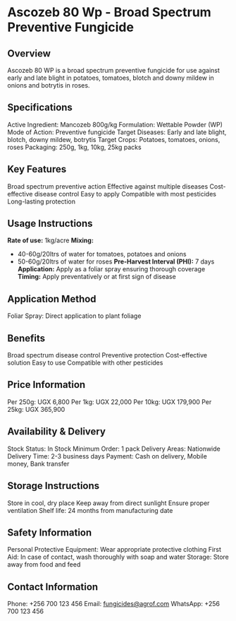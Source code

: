 # Ascozeb 80 Wp - Broad Spectrum Preventive Fungicide

## Overview
Ascozeb 80 WP is a broad spectrum preventive fungicide for use against early and late blight in potatoes, tomatoes, blotch and downy mildew in onions and botrytis in roses.

## Specifications
Active Ingredient: Mancozeb 800g/kg
Formulation: Wettable Powder (WP)
Mode of Action: Preventive fungicide
Target Diseases: Early and late blight, blotch, downy mildew, botrytis
Target Crops: Potatoes, tomatoes, onions, roses
Packaging: 250g, 1kg, 10kg, 25kg packs

## Key Features
Broad spectrum preventive action
Effective against multiple diseases
Cost-effective disease control
Easy to apply
Compatible with most pesticides
Long-lasting protection

## Usage Instructions
**Rate of use:** 1kg/acre
**Mixing:** 
- 40-60g/20ltrs of water for tomatoes, potatoes and onions
- 50-60g/20ltrs of water for roses
**Pre-Harvest Interval (PHI):** 7 days
**Application:** Apply as a foliar spray ensuring thorough coverage
**Timing:** Apply preventatively or at first sign of disease

## Application Method
Foliar Spray: Direct application to plant foliage

## Benefits
Broad spectrum disease control
Preventive protection
Cost-effective solution
Easy to use
Compatible with other pesticides

## Price Information
Per 250g: UGX 6,800
Per 1kg: UGX 22,000
Per 10kg: UGX 179,900
Per 25kg: UGX 365,900

## Availability & Delivery
Stock Status: In Stock
Minimum Order: 1 pack
Delivery Areas: Nationwide
Delivery Time: 2-3 business days
Payment: Cash on delivery, Mobile money, Bank transfer

## Storage Instructions
Store in cool, dry place
Keep away from direct sunlight
Ensure proper ventilation
Shelf life: 24 months from manufacturing date

## Safety Information
Personal Protective Equipment: Wear appropriate protective clothing
First Aid: In case of contact, wash thoroughly with soap and water
Storage: Store away from food and feed

## Contact Information
Phone: +256 700 123 456
Email: fungicides@agrof.com
WhatsApp: +256 700 123 456